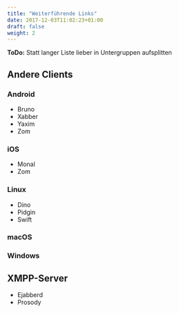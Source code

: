 ```yaml
---
title: "Weiterführende Links"
date: 2017-12-03T11:02:23+01:00
draft: false
weight: 2
---
```


**ToDo:** Statt langer Liste lieber in Untergruppen aufsplitten

## Andere Clients

### Android

* Bruno
* Xabber
* Yaxim
* Zom

### iOS

* Monal
* Zom

### Linux

* Dino
* Pidgin
* Swift

### macOS

### Windows

## XMPP-Server

* Ejabberd
* Prosody
